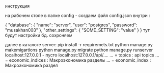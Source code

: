 инструкция

на рабочем столе в папке config - создаем файл config.json
внутри :

{
    "database": {
      "name": "server",
      "user": "postgres",
      "password": "musakhan003"
    },
    "other_settings": {
      "SOME_SETTING": "value"
    }
}
  тут будут настройки бд. сохроняем

далее в каталоге server:
pip install -r requiremets.txt
python manage.py makemigartions
python manage.py migrate
python manage.py runserver
localhost:127.0.0.1 - пусто
localhost:127.0.0.1/api/....
... = topics : api topics
... = economic_indices : Макроэкономика разделы
... =  economic_index  : Макроэкономика раздел